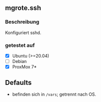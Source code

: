 ## mgrote.ssh

### Beschreibung
Konfiguriert sshd.

### getestet auf
- [x] Ubuntu (>=20.04)
- [ ] Debian
- [x] ProxMox 7*

## Defaults
- befinden sich in ``/vars``; getrennt nach OS.
